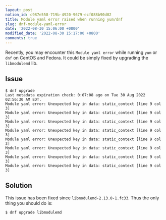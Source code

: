 ```yaml
---
layout: post
notion_id: c987e558-719b-4920-9679-ecf088b90d02
title: Module yaml error raised when running yum/dnf
slug: dnf-module-yaml-error
date: '2022-08-30 15:06:00 +0800'
modified_date: '2022-08-30 15:17:00 +0800'
comments: true
---
```


Recently, you may encounter this `Module yaml error` while running `yum` or `dnf` on CentOS and Fedora. It could be simply fixed by upgrading the `libmodulemd` lib.

## Issue

```shell
$ dnf upgrade
Last metadata expiration check: 0:07:08 ago on Tue 30 Aug 2022 02:56:30 AM EDT.
Module yaml error: Unexpected key in data: static_context [line 9 col 3]
Module yaml error: Unexpected key in data: static_context [line 9 col 3]
Module yaml error: Unexpected key in data: static_context [line 9 col 3]
Module yaml error: Unexpected key in data: static_context [line 9 col 3]
Module yaml error: Unexpected key in data: static_context [line 9 col 3]
Module yaml error: Unexpected key in data: static_context [line 9 col 3]
Module yaml error: Unexpected key in data: static_context [line 9 col 3]
Module yaml error: Unexpected key in data: static_context [line 9 col 3]
```

## Solution

This issue has been fixed since `libmodulemd-2.13.0-1.fc33`. Thus the only thing you should do is:

```shell
$ dnf upgrade libmodulemd
```
